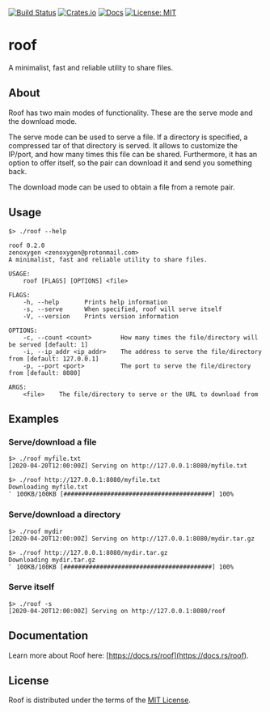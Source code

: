 [![Build Status](https://gitlab.com/zenoxygen/roof/badges/master/pipeline.svg)](https://gitlab.com/zenoxygen/roof/pipelines)
[![Crates.io](https://img.shields.io/crates/v/roof.svg)](https://crates.io/crates/roof)
[![Docs](https://docs.rs/roof/badge.svg)](https://docs.rs/roof)
[![License: MIT](https://img.shields.io/badge/license-MIT-blue.svg)](LICENSE)

# roof

A minimalist, fast and reliable utility to share files.

## About

Roof has two main modes of functionality. These are the serve mode and the download mode.

The serve mode can be used to serve a file. If a directory is specified, a compressed tar of that directory is served. It allows to customize the IP/port, and how many times this file can be shared. Furthermore, it has an option to offer itself, so the pair can download it and send you something back.

The download mode can be used to obtain a file from a remote pair.

## Usage

```
$> ./roof --help

roof 0.2.0
zenoxygen <zenoxygen@protonmail.com>
A minimalist, fast and reliable utility to share files.

USAGE:
    roof [FLAGS] [OPTIONS] <file>

FLAGS:
    -h, --help       Prints help information
    -s, --serve      When specified, roof will serve itself
    -V, --version    Prints version information

OPTIONS:
    -c, --count <count>        How many times the file/directory will be served [default: 1]
    -i, --ip_addr <ip_addr>    The address to serve the file/directory from [default: 127.0.0.1]
    -p, --port <port>          The port to serve the file/directory from [default: 8080]

ARGS:
    <file>    The file/directory to serve or the URL to download from
```

## Examples

### Serve/download a file

```
$> ./roof myfile.txt
[2020-04-20T12:00:00Z] Serving on http://127.0.0.1:8080/myfile.txt

$> ./roof http://127.0.0.1:8080/myfile.txt
Downloading myfile.txt
⠁ 100KB/100KB [#########################################] 100%
```

### Serve/download a directory

```
$> ./roof mydir
[2020-04-20T12:00:00Z] Serving on http://127.0.0.1:8080/mydir.tar.gz

$> ./roof http://127.0.0.1:8080/mydir.tar.gz
Downloading mydir.tar.gz
⠁ 100KB/100KB [#########################################] 100%
```

### Serve itself

```
$> ./roof -s
[2020-04-20T12:00:00Z] Serving on http://127.0.0.1:8080/roof
```

## Documentation

Learn more about Roof here: [https://docs.rs/roof](https://docs.rs/roof).

## License

Roof is distributed under the terms of the [MIT License](LICENSE).
